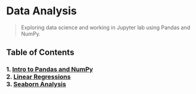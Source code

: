 # Data Analysis
>Exploring data science and working in Jupyter lab using Pandas and NumPy.
## Table of Contents
### 1. [Intro to Pandas and NumPy](https://github.com/kochsj/data_analysis)<br>2. [Linear Regressions](https://github.com/kochsj/data_analysis/tree/master/Lab12-Regressions)<br>3. [Seaborn Analysis](https://github.com/kochsj/data_analysis/tree/master/Lab13-Seaborn)

